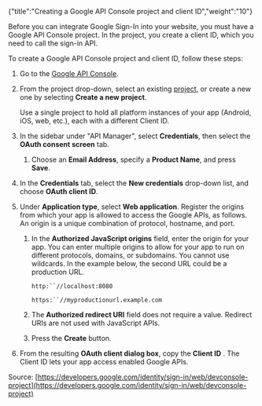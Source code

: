 {"title":"Creating a Google API Console project and client ID","weight":"10"} 

Before you can integrate Google Sign-In into your website, you must have a Google API Console project. In the project, you create a client ID, which you need to call the sign-in API.

To create a Google API Console project and client ID, follow these steps:

1.  Go to the [Google API Console](https://console.developers.google.com/project/_/apiui/apis/library).
    
2.  From the project drop-down, select an existing [project](https://support.google.com/cloud/answer/6158853), or create a new one by selecting **Create a new project**.
    
    Use a single project to hold all platform instances of your app (Android, iOS, web, etc.), each with a different Client ID.
    
3.  In the sidebar under "API Manager", select **Credentials**, then select the **OAuth consent screen** tab.
    
    1.  Choose an **Email Address**, specify a **Product Name**, and press **Save**.
        
4.  In the **Credentials** tab, select the **New credentials** drop-down list, and choose **OAuth client ID**.
    
5.  Under **Application type**, select **Web application**. Register the origins from which your app is allowed to access the Google APIs, as follows. An origin is a unique combination of protocol, hostname, and port.
    
    1.  In the **Authorized JavaScript origins** field, enter the origin for your app. You can enter multiple origins to allow for your app to run on different protocols, domains, or subdomains. You cannot use wildcards. In the example below, the second URL could be a production URL.
        
        `http:``//localhost:8080`
        
        `https:``//myproductionurl.example.com`
        
    2.  The **Authorized redirect URI** field does not require a value. Redirect URIs are not used with JavaScript APIs.
        
    3.  Press the **Create** button.
        
6.  From the resulting **OAuth client dialog box**, copy the **Client ID** . The Client ID lets your app access enabled Google APIs.
    

Source: [https://developers.google.com/identity/sign-in/web/devconsole-project](https://developers.google.com/identity/sign-in/web/devconsole-project)